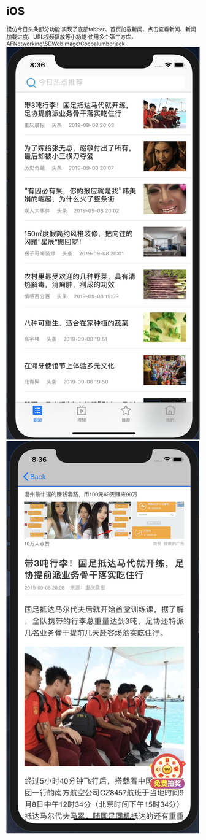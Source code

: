 # iOS
模仿今日头条部分功能
实现了底部tabbar、首页加载新闻、点击查看新闻、新闻加载进度、URL视频播放等小功能
使用多个第三方库，AFNetworking\SDWebImage\Cocoalumberjack
![例图1](https://github.com/YoungSky2017/iOS/blob/master/images/%E5%B1%8F%E5%B9%95%E5%BF%AB%E7%85%A7%202019-09-08%20%E4%B8%8B%E5%8D%888.36.05.png)
![例图2](https://github.com/YoungSky2017/iOS/blob/master/images/%E5%B1%8F%E5%B9%95%E5%BF%AB%E7%85%A7%202019-09-08%20%E4%B8%8B%E5%8D%888.36.39.png)
